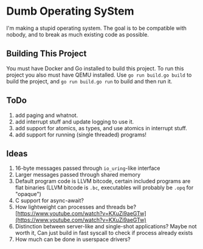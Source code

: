 # Dumb Operating SyStem
I'm making a stupid operating system. The goal is to be compatible with nobody,
and to break as much existing code as possible.


## Building This Project
You must have Docker and Go installed to build this project. To run this project
you also must have QEMU installed. Use `go run build.go build` to build the project,
and `go run build.go run` to build and then run it.

## ToDo
1. add paging and whatnot.
2. add interrupt stuff and update logging to use it.
3. add support for atomics, as types, and use atomics in interrupt stuff.
4. add support for running (single threaded) programs!

## Ideas
1. 16-byte messages passed through `io_uring`-like interface
2. Larger messages passed through shared memory
3. Default program code is LLVM bitcode, certain included programs are flat binaries
   (LLVM bitcode is `.bc`, executables will probably be `.opq` for "opaque")
4. C support for async-await?
5. How lightweight can processes and threads be?
   [https://www.youtube.com/watch?v=KXuZi9aeGTw](https://www.youtube.com/watch?v=KXuZi9aeGTw)
6. Distinction between server-like and single-shot applications? Maybe not worth it,
   Can just build in fast syscall to check if process already exists
7. How much can be done in userspace drivers?

